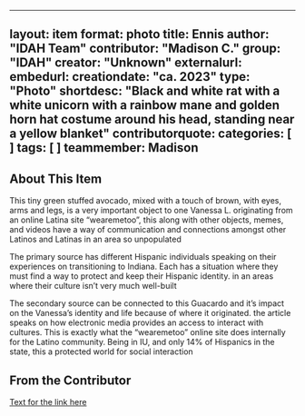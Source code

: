 
---
layout: item
format: photo
title: Ennis
author: "IDAH Team"
contributor: "Madison C."
group: "IDAH"
creator: "Unknown"
externalurl: 
embedurl: 
creationdate: "ca. 2023"
type: "Photo"
shortdesc: "Black and white rat with a white unicorn with a rainbow mane and golden horn hat costume around his head, standing near a yellow blanket"
contributorquote: 
categories: [  ]
tags: [  ]
teammember: Madison
---

## About This Item

This tiny green stuffed avocado, mixed with a touch of brown, with eyes, arms and legs, is a very important object to one Vanessa L. originating from an online Latina site “wearemetoo”, this along with other objects, memes, and videos have a way of communication and connections amongst other Latinos and Latinas in an area so unpopulated

The primary source has different Hispanic individuals speaking on their experiences on transitioning to Indiana. Each has a situation where they must find a way to protect and keep their Hispanic identity. in an areas where their culture isn’t very much well-built

The secondary source can be connected to this Guacardo and it’s impact on the Vanessa’s identity and life because of where it originated. the article speaks on how electronic media provides an access to interact with cultures. This is exactly what the “wearemetoo” online site does internally for the Latino community. Being in IU, and only 14% of Hispanics in the state, this a protected world for social interaction

## From the Contributor 

[Text for the link here](www.jstor.org/stable/calicojournal.29.1.24.)
